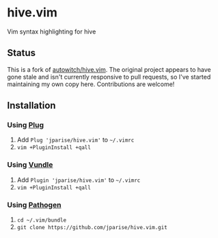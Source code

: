 # hive.vim

Vim syntax highlighting for hive

## Status

This is a fork of [autowitch/hive.vim](https://github.com/autowitch/hive.vim).
The original project appears to have gone stale and isn't currently responsive
to pull requests, so I've started maintaining my own copy here. Contributions
are welcome!

## Installation

### Using [Plug](https://github.com/junegunn/vim-plug)

1. Add `Plug 'jparise/hive.vim'` to `~/.vimrc`
2. `vim +PluginInstall +qall`

### Using [Vundle](https://github.com/gmarik/vundle)

1. Add `Plugin 'jparise/hive.vim'` to `~/.vimrc`
2. `vim +PluginInstall +qall`

### Using [Pathogen](https://github.com/tpope/vim-pathogen)

1. `cd ~/.vim/bundle`
2. `git clone https://github.com/jparise/hive.vim.git`
